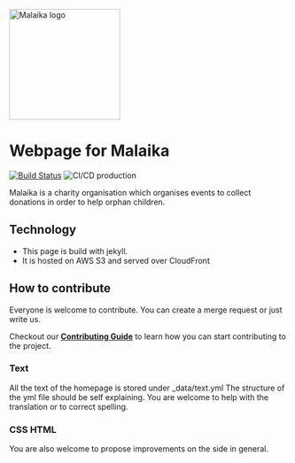 <img src="https://raw.githubusercontent.com/mrxder/WebsiteMalaika/master/assets/img/MALAIKA_LOGO_maskottchen_web.png" alt="Malaika logo" width="200" />

# Webpage for Malaika

[![Build Status](https://travis-ci.com/mrxder/WebsiteMalaika.svg?branch=master)](https://travis-ci.com/mrxder/WebsiteMalaika)
![CI/CD production](https://github.com/mrxder/WebsiteMalaika/workflows/CI/CD%20production/badge.svg?branch=master)

Malaika is a charity organisation which organises events
to collect donations in order to help orphan children.

## Technology

- This page is build with jekyll.
- It is hosted on AWS S3 and served over CloudFront

## How to contribute

Everyone is welcome to contribute.
You can create a merge request or just write us.

Checkout our [**Contributing Guide**](CONTRIBUTING.md) to learn how you can start contributing to the project.

### Text

All the text of the homepage is stored under \_data/text.yml
The structure of the yml file should be self explaining. You are
welcome to help with the translation or to correct spelling.

### CSS HTML

You are also welcome to propose improvements on the side in general.
